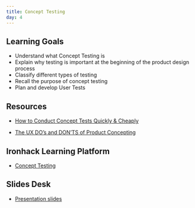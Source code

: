 ```yaml
---
title: Concept Testing
day: 4
---
```


Learning Goals
--------------

- Understand what Concept Testing is
- Explain why testing is important at the beginning of the product design process
- Classify different types of testing
- Recall the purpose of concept testing
- Plan and develop User Tests

Resources
---------
- [How to Conduct Concept Tests Quickly & Cheaply](http://juneux.com/blog/2014/05/how-to-conduct-concept-tests-quickly-cheaply/)

- [The UX DO’s and DON’TS of Product Concepting](https://useagility.com/the-ux-dos-and-donts-of-product-concepting/)


Ironhack Learning Platform
--------------------------
- [Concept Testing](http://learn.ironhack.com/#/learning_unit/7024)


Slides Desk
-----------
- [Presentation slides](https://docs.google.com/presentation/d/1IoLtTKXQooa3V1rUZAG06XucN3-8uSyf36zxaFQ9GPQ/edit)
